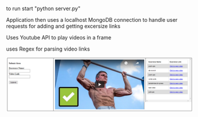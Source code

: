 to run start "python server.py"

Application then uses a localhost MongoDB connection to handle user requests for adding and getting excersize links

Uses Youtube API to play videos in a frame

uses Regex for parsing video links

![Image of Yaktocat](https://github.com/halitanildonmez/exercise_database/blob/master/screens/whole-page.png)
